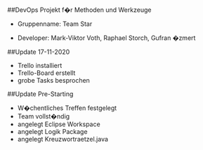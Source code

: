 
##DevOps Projekt f�r Methoden und Werkzeuge 

-  Gruppenname: Team Star

-  Developer: Mark-Viktor Voth, Raphael Storch, Gufran �zmert


##Update 17-11-2020

-  Trello installiert 
-  Trello-Board erstellt 
-  grobe Tasks besprochen 

##Update Pre-Starting  

-  W�chentliches Treffen festgelegt 
-  Team vollst�ndig 
-  angelegt Eclipse Workspace
-  angelegt Logik Package 
-  angelegt Kreuzwortraetzel.java 

